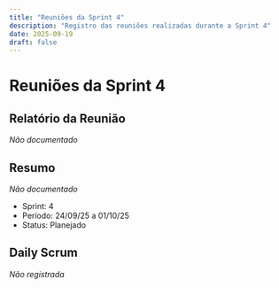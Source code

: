 ```yaml
---
title: "Reuniões da Sprint 4"
description: "Registro das reuniões realizadas durante a Sprint 4"
date: 2025-09-19
draft: false
---
```


# Reuniões da Sprint 4

## Relatório da Reunião

*Não documentado*

## Resumo

*Não documentado*

- Sprint: 4
- Período: 24/09/25 a 01/10/25
- Status: Planejado

## Daily Scrum

*Não registrada*